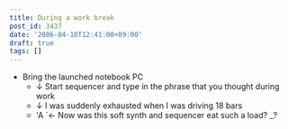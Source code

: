 ```yaml
---
title: During a work break
post_id: 3437
date: '2006-04-10T12:41:00+09:00'
draft: true
tags: []
---
```


*   Bring the launched notebook PC
    *   ↓ Start sequencer and type in the phrase that you thought during work
    *   ↓ I was suddenly exhausted when I was driving 18 bars
    *   'A `← Now was this soft synth and sequencer eat such a load? _?
